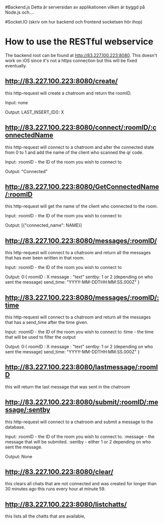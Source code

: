 #Backend.js
Detta är serversidan av applikationen vilken är byggd på Node.js och....

#Socket.IO
(skriv om hur backend och frontend socketsen hör ihop)


# How to use the RESTful webservice

The backend root can be found at http://83.227.100.223:8080. This doesn't work on iOS since it's not a https connection but this will be fixed eventually.

## http://83.227.100.223:8080/create/
this http-request will create a chatroom and return the roomID.

Input:
none

Output:
LAST_INSERT_ID():	X

## http://83.227.100.223:8080/connect/:roomID/:connectedName
this http-request will connect to a chatroom and alter the connected state from 0 to 1 and add the name of the client who scanned the qr code.

Input:
:roomID - the ID of the room you wish to connect to

Output:
"Connected"

## http://83.227.100.223:8080/GetConnectedName/:roomID
this http-request will get the name of the client who connected to the room.

Input:
:roomID - the ID of the room you wish to connect to

Output:
[{"connected_name": NAME}]

## http://83.227.100.223:8080/messages/:roomID/
this http-request will connect to a chatroom and return all the messages that has ever been written in that room.

Input:
:roomID - the ID of the room you wish to connect to

Output:
0:{
	roomID : X
	message : "text"
	sentby: 1 or 2 (depending on who sent the message)
	send_time: "YYYY-MM-DDTHH:MM:SS.000Z"
}

## http://83.227.100.223:8080/messages/:roomID/:time
this http-request will connect to a chatroom and return all the messages that has a send_time after the time given.

Input:
:roomID - the ID of the room you wish to connect to
:time - the time that will be used to filter the output

Output:
0:{
	roomID : X
	message : "text"
	sentby: 1 or 2 (depending on who sent the message)
	send_time: "YYYY-MM-DDTHH:MM:SS.000Z"
}
## http://83.227.100.223:8080/lastmessage/:roomID
this will return the last message that was sent in the chatroom

## http://83.227.100.223:8080/submit/:roomID/:message/:sentby
this http-request will connect to a chatroom and submit a message to the database.

Input:
:roomID - the ID of the room you wish to connect to.
:message - the message that will be submited.
:sentby - either 1 or 2 depending on who sent the message.

Output:
None

## http://83.227.100.223:8080/clear/
this clears all chats that are not connected and was created for longer than 30 minutes ago this runs every hour at minute 59.

## http://83.227.100.223:8080/listchatts/
this lists all the chatts that are available,
